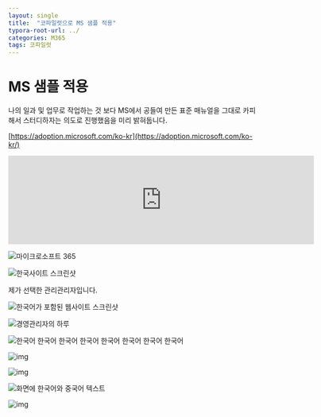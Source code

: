 ```yaml
---
layout: single
title:  "코파일럿으로 MS 샘플 적용"
typora-root-url: ../
categories: M365
tags: 코파일럿
---
```




# MS 샘플 적용





나의 일과 및 업무로 작업하는 것 보다 MS에서 공들여 만든 표준 매뉴얼을 그대로 카피해서 스터디하자는 의도로 진행했음을 미리 밝혀둡니다.

[https://adoption.microsoft.com/ko-kr](https://adoption.microsoft.com/ko-kr/)

<iframe src="https://cdn.iframe.ly/api/iframe?app=1&amp;theme=auto&amp;url=https%3A%2F%2Fadoption.microsoft.com%2Fko-kr%2F&amp;key=29ae8f7432aadad5ca7c91b46030e818" allowfullscreen="" style="border: 0px; box-sizing: border-box; --tw-border-spacing-x: 0; --tw-border-spacing-y: 0; --tw-translate-x: 0; --tw-translate-y: 0; --tw-rotate: 0; --tw-skew-x: 0; --tw-skew-y: 0; --tw-scale-x: 1; --tw-scale-y: 1; --tw-pan-x: ; --tw-pan-y: ; --tw-pinch-zoom: ; --tw-scroll-snap-strictness: proximity; --tw-gradient-from-position: ; --tw-gradient-via-position: ; --tw-gradient-to-position: ; --tw-ordinal: ; --tw-slashed-zero: ; --tw-numeric-figure: ; --tw-numeric-spacing: ; --tw-numeric-fraction: ; --tw-ring-inset: ; --tw-ring-offset-width: 2px; --tw-ring-offset-color: var(--bm-color-background); --tw-ring-color: var(--bm-color-focused); --tw-ring-offset-shadow: 0 0 #0000; --tw-ring-shadow: 0 0 #0000; --tw-shadow: 0 0 #0000; --tw-shadow-colored: 0 0 #0000; --tw-blur: ; --tw-brightness: ; --tw-contrast: ; --tw-grayscale: ; --tw-hue-rotate: ; --tw-invert: ; --tw-saturate: ; --tw-sepia: ; --tw-drop-shadow: ; --tw-backdrop-blur: ; --tw-backdrop-brightness: ; --tw-backdrop-contrast: ; --tw-backdrop-grayscale: ; --tw-backdrop-hue-rotate: ; --tw-backdrop-invert: ; --tw-backdrop-opacity: ; --tw-backdrop-saturate: ; --tw-backdrop-sepia: ; --tw-contain-size: ; --tw-contain-layout: ; --tw-contain-paint: ; --tw-contain-style: ; display: block; vertical-align: middle; top: 0px; left: 0px; width: 615.333px; height: 178px; box-shadow: rgba(0, 0, 0, 0.06) 0px 1px 3px;"></iframe>

![마이크로소프트 365](https://tribe-s3-production.imgix.net/pbyFMiEA06XRlryJBZKyp?auto=compress,format&dl)











![한국사이트 스크린샷](https://tribe-s3-production.imgix.net/96CH37NlleYYJLDngxCBJ?auto=compress,format&dl)









제가 선택한 관리관리자입니다.

![한국어가 포함된 웹사이트 스크린샷](https://tribe-s3-production.imgix.net/aIlnQCG7zTOiZIA3EKQGs?auto=compress,format&dl)











![경영관리자의 하루](https://tribe-s3-production.imgix.net/rOYKbzxD1A1kd48EEZTTT?auto=compress,format&dl)











![한국어 한국어 한국어 한국어 한국어 한국어 한국어 한국어](https://tribe-s3-production.imgix.net/Zvkub1USSanKFm4Jbbisu?auto=compress,format&dl)











![img](https://tribe-s3-production.imgix.net/p3HvmFznmjcOWomaH2zHi?auto=compress,format&dl)



![img](https://tribe-s3-production.imgix.net/a8b2ijIHN4D2PHZQF816h?auto=compress,format&dl)



![화면에 한국어와 중국어 텍스트](https://tribe-s3-production.imgix.net/SkrowoitFX0JQxDt7nPqB?auto=compress,format&dl)









![img](https://tribe-s3-production.imgix.net/PYaP2efWusQ1XY9DHslZo?auto=compress,format&dl)
